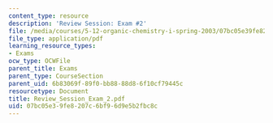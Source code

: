 ```yaml
---
content_type: resource
description: 'Review Session: Exam #2'
file: /media/courses/5-12-organic-chemistry-i-spring-2003/07bc05e39fe8207c6bf96d9e5b2fbc8c_Review_Session_Exam_2.pdf
file_type: application/pdf
learning_resource_types:
- Exams
ocw_type: OCWFile
parent_title: Exams
parent_type: CourseSection
parent_uid: 6b83069f-89f0-bb88-88d8-6f10cf79445c
resourcetype: Document
title: Review_Session_Exam_2.pdf
uid: 07bc05e3-9fe8-207c-6bf9-6d9e5b2fbc8c
---
```

